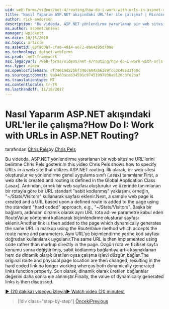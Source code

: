 ```yaml
---
uid: web-forms/videos/net-4/routing/how-do-i-work-with-urls-in-aspnet-routing
title: "Nasıl Yaparım ASP.NET akışındaki URL'ler ile çalışma? | Microsoft Docs"
author: rick-anderson
description: "Bu videoda, ASP.NET yönlendirme yararlanan bir web sitesine URL'lerini belirtme Chris Pels gösterir. İlk olarak, bir web sitesi oluşturulur ve yönlendirme Gl. tanımlanan..."
ms.author: aspnetcontent
manager: wpickett
ms.date: 10/15/2010
ms.topic: article
ms.assetid: 08f9d0a7-cfa0-4914-a672-8a64295d7ba8
ms.technology: dotnet-webforms
ms.prod: .net-framework
msc.legacyurl: /web-forms/videos/net-4/routing/how-do-i-work-with-urls-in-aspnet-routing
msc.type: video
ms.openlocfilehash: cf79019d52bbf34bc604ab6289fcc3c48533f40c
ms.sourcegitcommit: 9a9483aceb34591c97451997036a9120c3fe2baf
ms.translationtype: MT
ms.contentlocale: tr-TR
ms.lasthandoff: 11/10/2017
---
```

<a name="how-do-i-work-with-urls-in-aspnet-routing"></a><span data-ttu-id="b7ed3-105">Nasıl Yaparım ASP.NET akışındaki URL'ler ile çalışma?</span><span class="sxs-lookup"><span data-stu-id="b7ed3-105">How Do I: Work with URLs in ASP.NET Routing?</span></span>
====================
<span data-ttu-id="b7ed3-106">tarafından [Chris Pels](https://twitter.com/chrispels)</span><span class="sxs-lookup"><span data-stu-id="b7ed3-106">by [Chris Pels](https://twitter.com/chrispels)</span></span>

<span data-ttu-id="b7ed3-107">Bu videoda, ASP.NET yönlendirme yararlanan bir web sitesine URL'lerini belirtme Chris Pels gösterir.</span><span class="sxs-lookup"><span data-stu-id="b7ed3-107">In this video Chris Pels shows how to specify URLs in a web site that utilizes ASP.NET routing.</span></span> <span data-ttu-id="b7ed3-108">İlk olarak, bir web sitesi oluşturulur ve yönlendirme genel uygulama sınıfı (.asax) tanımlanır.</span><span class="sxs-lookup"><span data-stu-id="b7ed3-108">First, a web site is created and routing is defined in the Global Application Class (.asax).</span></span> <span data-ttu-id="b7ed3-109">Ardından, örnek bir web sayfası oluşturulur ve üzerinde tanımlanan bir rotayla göre bir URL standart "sabit kodlanmış" yaklaşımı, örneğin, "~/Stats/Visitors" kullanarak sayfası eklenir.</span><span class="sxs-lookup"><span data-stu-id="b7ed3-109">Next, a sample web page is created and a URL based upon a defined route is added to the page using the standard "hard coded" approach, e.g., "~/Stats/Visitors".</span></span> <span data-ttu-id="b7ed3-110">Başka bir bağlantı, ardından dinamik olarak aynı URL rota adı ve parametre kabul eden RouteValue yöntemini kullanarak biçimlendirme oluşturur sayfası eklenir.</span><span class="sxs-lookup"><span data-stu-id="b7ed3-110">Another link is then added to the page which dynamically generates the same URL in markup using the RouteValue method which accepts the route name and parameters.</span></span> <span data-ttu-id="b7ed3-111">Aynı URL'ye biçimlendirme yerine kod sayfası doğrudan kullanılarak uygulanır.</span><span class="sxs-lookup"><span data-stu-id="b7ed3-111">The same URL is then implemented using code rather than markup directly in the page.</span></span> <span data-ttu-id="b7ed3-112">Özgün rota ve fiziksel sayfa konumu sonra değiştirilmiş, sabit kodlanmış bağlantıya artık kaynaklanan hem de dinamik olarak üretilen oysa çalışma işlevi düzgün bağlar.</span><span class="sxs-lookup"><span data-stu-id="b7ed3-112">The original route and physical page location are then changed, resulting in the hard coded link no longer working whereas both dynamically generated links function properly.</span></span> <span data-ttu-id="b7ed3-113">Son olarak, dinamik olarak üretilen bağlantılar değerini daha sonra ele alınmıştır.</span><span class="sxs-lookup"><span data-stu-id="b7ed3-113">Finally, the value of dynamically generated links is then discussed.</span></span>

[<span data-ttu-id="b7ed3-114">&#9654; (20 dakika) videoyu izleyin</span><span class="sxs-lookup"><span data-stu-id="b7ed3-114">&#9654; Watch video (20 minutes)</span></span>](https://channel9.msdn.com/Blogs/ASP-NET-Site-Videos/how-do-i-work-with-urls-in-aspnet-routing)

>[!div class="step-by-step"]
[<span data-ttu-id="b7ed3-115">Önceki</span><span class="sxs-lookup"><span data-stu-id="b7ed3-115">Previous</span></span>](how-do-i-use-routing-with-aspnet-web-forms.md)
